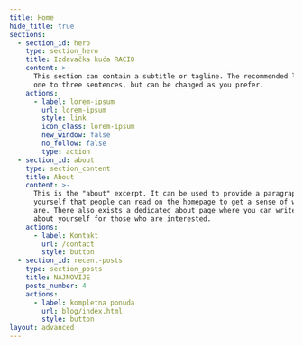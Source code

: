 ```yaml
---
title: Home
hide_title: true
sections:
  - section_id: hero
    type: section_hero
    title: Izdavačka kuća RACIO
    content: >-
      This section can contain a subtitle or tagline. The recommended length is
      one to three sentences, but can be changed as you prefer.
    actions:
      - label: lorem-ipsum
        url: lorem-ipsum
        style: link
        icon_class: lorem-ipsum
        new_window: false
        no_follow: false
        type: action
  - section_id: about
    type: section_content
    title: About
    content: >-
      This is the "about" excerpt. It can be used to provide a paragraph about
      yourself that people can read on the homepage to get a sense of who you
      are. There also exists a dedicated about page where you can write more
      about yourself for those who are interested.
    actions:
      - label: Kontakt
        url: /contact
        style: button
  - section_id: recent-posts
    type: section_posts
    title: NAJNOVIJE
    posts_number: 4
    actions:
      - label: kompletna ponuda
        url: blog/index.html
        style: button
layout: advanced
---
```

